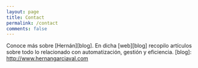 ```yaml
---
layout: page
title: Contact
permalink: /contact
comments: false
---
```

Conoce más sobre [Hernán][blog].
En dicha [web][blog] recopilo artículos sobre todo lo relacionado con automatización, gestión y eficiencia.
[blog]: http://www.hernangarciaval.com
